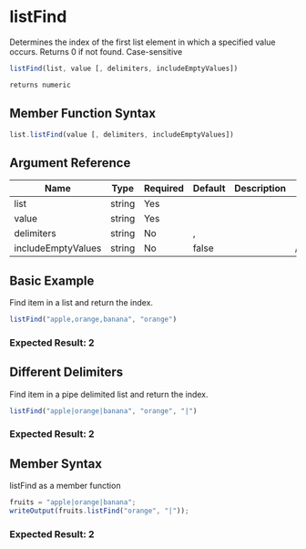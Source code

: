 # listFind

Determines the index of the first list element in which a specified value occurs. Returns 0 if not found. Case-sensitive

```javascript
listFind(list, value [, delimiters, includeEmptyValues])
```

```javascript
returns numeric
```

## Member Function Syntax

```javascript
list.listFind(value [, delimiters, includeEmptyValues])
```

## Argument Reference

| Name | Type | Required | Default | Description | Values |
| --- | --- | --- | --- | --- | --- |
| list | string | Yes |  |  |  |
| value | string | Yes |  |  |  |
| delimiters | string | No | , |  |  |
| includeEmptyValues | string | No | false |  | /Users/garethedwards/development/github/cfdocs/docs/functions/listfind.md|false |

## Basic Example

Find item in a list and return the index.

```javascript
listFind("apple,orange,banana", "orange")
```

### Expected Result: 2

## Different Delimiters

Find item in a pipe delimited list and return the index.

```javascript
listFind("apple|orange|banana", "orange", "|")
```

### Expected Result: 2

## Member Syntax

listFind as a member function

```javascript
fruits = "apple|orange|banana";
writeOutput(fruits.listFind("orange", "|"));
```

### Expected Result: 2
